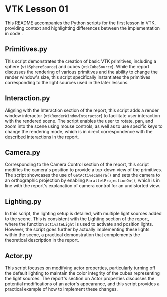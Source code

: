 # VTK Lesson 01

This README accompanies the Python scripts for the first lesson in VTK, providing context and highlighting differences between the implementation in code .

## Primitives.py

This script demonstrates the creation of basic VTK primitives, including a sphere (`vtkSphereSource`) and cubes (`vtkCubeSource`). While the report discusses the rendering of various primitives and the ability to change the render window's size, this script specifically instantiates the primitives corresponding to the light sources used in the later lessons.

## Interaction.py

Aligning with the Interaction section of the report, this script adds a render window interactor (`vtkRenderWindowInteractor`) to facilitate user interaction with the rendered scene. The script enables the user to rotate, pan, and zoom into the scene using mouse controls, as well as to use specific keys to change the rendering mode, which is in direct correspondence with the described interactions in the report.

## Camera.py

Corresponding to the Camera Control section of the report, this script modifies the camera's position to provide a top-down view of the primitives. The script showcases the use of `GetActiveCamera()` and sets the camera to an orthographic projection by enabling `ParallelProjectionOn()`, which is in line with the report's explanation of camera control for an undistorted view.

## Lighting.py

In this script, the lighting setup is detailed, with multiple light sources added to the scene. This is consistent with the Lighting section of the report, where the function `activateLight` is used to activate and position lights. However, the script goes further by actually implementing these lights within the scene, a practical demonstration that complements the theoretical description in the report.

## Actor.py

This script focuses on modifying actor properties, particularly turning off the default lighting to maintain the color integrity of the cubes representing the light sources. The report's section on Actor properties discusses the potential modifications of an actor's appearance, and this script provides a practical example of how to implement these changes.

